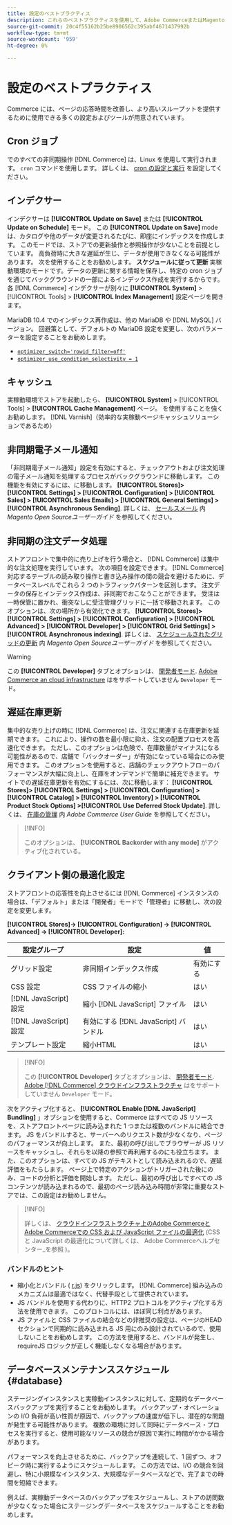 ```yaml
---
title: 設定のベストプラクティス
description: これらのベストプラクティスを使用して、Adobe CommerceまたはMagento Open Sourceのデプロイメントの応答時間を最適化します。
source-git-commit: 20c4f55162b25be8906562c395abf4671437992b
workflow-type: tm+mt
source-wordcount: '959'
ht-degree: 0%

---
```



# 設定のベストプラクティス

Commerce には、ページの応答時間を改善し、より高いスループットを提供するために使用できる多くの設定およびツールが用意されています。

## Cron ジョブ

でのすべての非同期操作 [!DNL Commerce] は、Linux を使用して実行されます。 `cron` コマンドを使用します。 詳しくは、 [cron の設定と実行](https://devdocs.magento.com/guides/v2.4/config-guide/cli/config-cli-subcommands-cron.html) を設定してください。

## インデクサー

インデクサーは **[!UICONTROL Update on Save]** または **[!UICONTROL Update on Schedule]** モード。 この **[!UICONTROL Update on Save]** mode は、カタログや他のデータが変更されるたびに、即座にインデックスを作成します。 このモードでは、ストアでの更新操作と参照操作が少ないことを前提としています。 高負荷時に大きな遅延が生じ、データが使用できなくなる可能性があります。 次を使用することをお勧めします。 **スケジュールに従って更新** 実稼動環境のモードです。データの更新に関する情報を保存し、特定の cron ジョブを通じてバックグラウンドの一部によるインデックス作成を実行するからです。 各 [!DNL Commerce] インデクサーが別々に  **[!UICONTROL System]** > [!UICONTROL Tools] > **[!UICONTROL Index Management]** 設定ページを開きます。

MariaDB 10.4 でのインデックス再作成は、他の MariaDB や [!DNL MySQL] バージョン。 回避策として、デフォルトの MariaDB 設定を変更し、次のパラメーターを設定することをお勧めします。

* [`optimizer_switch='rowid_filter=off'`](https://mariadb.com/kb/en/optimizer-switch/)
* [`optimizer_use_condition_selectivity = 1`](https://mariadb.com/products/skysql/docs/reference/es/system-variables/optimizer_use_condition_selectivity/)

## キャッシュ

実稼動環境でストアを起動したら、 **[!UICONTROL System]** > [!UICONTROL Tools] > **[!UICONTROL Cache Management]** ページ。 を使用することを強くお勧めします。 [!DNL Varnish]（効率的な実稼動ページキャッシュソリューションであるため）

## 非同期電子メール通知

「非同期電子メール通知」設定を有効にすると、チェックアウトおよび注文処理の電子メール通知を処理するプロセスがバックグラウンドに移動します。 この機能を有効にするには、に移動します。 **[!UICONTROL Stores]> [!UICONTROL Settings] > [!UICONTROL Configuration] > [!UICONTROL Sales] > [!UICONTROL Sales Emails] > [!UICONTROL General Settings] >[!UICONTROL Asynchronous Sending]**. 詳しくは、 [セールスメール](https://docs.magento.com/user-guide/configuration/sales/sales-emails.html) 内 _Magento Open Sourceユーザーガイド_ を参照してください。

## 非同期の注文データ処理

ストアフロントで集中的に売り上げを行う場合と、 [!DNL Commerce] は集中的な注文処理を実行しています。 次の項目を設定できます。 [!DNL Commerce] 対応するテーブルの読み取り操作と書き込み操作の間の競合を避けるために、データベースレベルでこれら 2 つのトラフィックパターンを区別します。 注文データの保存とインデックス作成は、非同期でおこなうことができます。 受注は一時保管に置かれ、衝突なしに受注管理グリッドに一括で移動されます。 このオプションは、次の場所から有効化できます。 **[!UICONTROL Stores]> [!UICONTROL Settings] > [!UICONTROL Configuration] > [!UICONTROL Advanced] > [!UICONTROL Developer] > [!UICONTROL Grid Settings] >[!UICONTROL Asynchronous indexing]**. 詳しくは、 [スケジュールされたグリッドの更新](https://docs.magento.com/user-guide/sales/order-grid-updates-schedule.html) 内 _Magento Open Sourceユーザーガイド_ を参照してください。

>[!WARNING]
>
>この **[!UICONTROL Developer]** タブとオプションは、 [開発者モード](https://devdocs.magento.com/guides/v2.4/config-guide/cli/config-cli-subcommands-mode.html). [Adobe Commerce an cloud infrastructure](https://devdocs.magento.com/cloud/requirements/cloud-requirements.html#cloud-req-test) はをサポートしていません `Developer` モード。

## 遅延在庫更新

集中的な売り上げの時に [!DNL Commerce] は、注文に関連する在庫更新を延期できます。 これにより、操作の数を最小限に抑え、注文の配置プロセスを高速化できます。 ただし、このオプションは危険で、在庫数量がマイナスになる可能性があるので、店舗で「バックオーダー」が有効になっている場合にのみ使用できます。 このオプションを使用すると、店舗のチェックアウトフローのパフォーマンスが大幅に向上し、在庫をオンデマンドで簡単に補充できます。 サイトでの遅延在庫更新を有効にするには、次に移動します： **[!UICONTROL Stores]> [!UICONTROL Settings] > [!UICONTROL Configuration] > [!UICONTROL Catalog] > [!UICONTROL Inventory] > [!UICONTROL Product Stock Options] >[!UICONTROL Use Deferred Stock Update]**. 詳しくは、 [在庫の管理](https://docs.magento.com/user-guide/catalog/inventory.html) 内 _Adobe Commerce User Guide_ を参照してください。

>[!INFO]
>
>このオプションは、 **[!UICONTROL Backorder with any mode]** がアクティブ化されている。

## クライアント側の最適化設定

ストアフロントの応答性を向上させるには [!DNL Commerce] インスタンスの場合は、「デフォルト」または「開発者」モードで「管理者」に移動し、次の設定を変更します。

**[!UICONTROL Stores]-> [!UICONTROL Configuration] -> [!UICONTROL Advanced] -> [!UICONTROL Developer]:**

| 設定グループ | 設定 | 値 |
| ------------------- | -------------------------- | ------ |
| グリッド設定 | 非同期インデックス作成 | 有効にする |
| CSS 設定 | CSS ファイルの縮小 | はい |
| [!DNL JavaScript] 設定 | 縮小 [!DNL JavaScript] ファイル | はい |
| [!DNL JavaScript] 設定 | 有効にする [!DNL JavaScript] バンドル | はい |
| テンプレート設定 | 縮小HTML | はい |

>[!INFO]
>
>この **[!UICONTROL Developer]** タブとオプションは、 [開発者モード](https://devdocs.magento.com/guides/v2.4/config-guide/cli/config-cli-subcommands-mode.html). [Adobe [!DNL Commerce] クラウドインフラストラクチャ](https://devdocs.magento.com/cloud/requirements/cloud-requirements.html#cloud-req-test) はをサポートしていません `Developer` モード。

次をアクティブ化すると、 **[!UICONTROL Enable [!DNL JavaScript] Bundling]** 」オプションを使用すると、Commerce はすべての JS リソースを、ストアフロントページに読み込まれた 1 つまたは複数のバンドルに結合できます。 JS をバンドルすると、サーバーへのリクエスト数が少なくなり、ページのパフォーマンスが向上します。 また、最初の呼び出しでブラウザーが JS リソースをキャッシュし、それらを以降の参照で再利用するのにも役立ちます。 また、このオプションは、すべての JS がテキストとして読み込まれるので、遅延評価をもたらします。 ページ上で特定のアクションがトリガーされた後にのみ、コードの分析と評価を開始します。 ただし、最初の呼び出しですべての JS コンテンツが読み込まれるので、最初のページ読み込み時間が非常に重要なストアでは、この設定はお勧めしません。

>[!INFO]
>
>詳しくは、 [クラウドインフラストラクチャ上のAdobe CommerceとAdobe Commerceでの CSS および JavaScript ファイルの最適化](https://support.magento.com/hc/en-us/articles/360044482152) (CSS と JavaScript の最適化について詳しくは、 Adobe Commerceヘルプセンター_を参照 )。

### バンドルのヒント

* 縮小化とバンドル ( [r.js](http://requirejs.org/)) をクリックします。 [!DNL Commerce] 組み込みのメカニズムは最適ではなく、代替手段として提供されています。
* JS バンドルを使用する代わりに、HTTP2 プロトコルをアクティブ化する方法を使用できます。 このプロトコルには、ほぼ同じ利点があります。
* JS ファイルと CSS ファイルの結合などの非推奨の設定は、ページのHEADセクションで同期的に読み込まれる JS 用にのみ設計されているので、使用しないことをお勧めします。 この方法を使用すると、バンドルが発生し、requireJS ロジックが正しく機能しなくなる場合があります。

## データベースメンテナンススケジュール {#database}

ステージングインスタンスと実稼動インスタンスに対して、定期的なデータベースバックアップを実行することをお勧めします。 バックアップ・オペレーションの I/O 負荷が高い性質が原因で、バックアップの速度が低下し、潜在的な問題が発生する可能性があります。 複数の環境に対して同時にデータベース・プロセスを実行すると、使用可能なリソースの競合が原因で実行に時間がかかる場合があります。

パフォーマンスを向上させるために、バックアップを連続して、1 回ずつ、オフピーク時に実行するようにスケジュールします。 この方法では、I/O の競合を回避し、特に小規模なインスタンス、大規模なデータベースなどで、完了までの時間を短縮できます。

例えば、実稼動データベースのバックアップをスケジュールし、ストアの訪問数が少なくなった場合にステージングデータベースをスケジュールすることをお勧めします。
